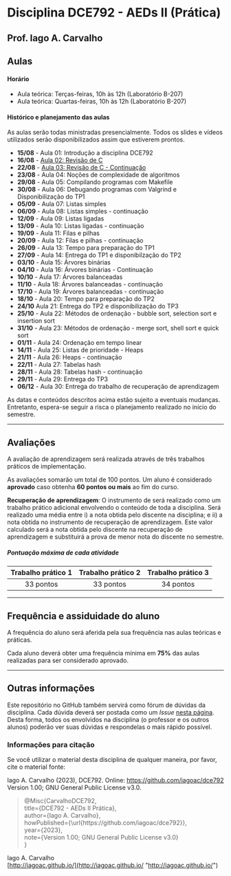 # Disciplina DCE792 - AEDs II (Prática)

## Prof. Iago A. Carvalho

## Aulas

#### Horário

  - Aula teórica: Terças-feiras, 10h às 12h (Laboratório B-207)
  - Aula teórica: Quartas-feiras, 10h às 12h (Laboratório B-207)
 
#### Histórico e planejamento das aulas

As aulas serão todas ministradas presencialmente. Todos os slides e vídeos utilizados serão disponibilizados assim que estiverem prontos.

  - **15/08** - Aula 01: Introdução a disciplina DCE792
  - **16/08** - [Aula 02: Revisão de C](https://github.com/iagoac/dce792/blob/main/slides/aula_02.pdf)
  - **22/08** - [Aula 03: Revisão de C - Continuação](https://github.com/iagoac/dce792/blob/main/slides/aula_03.pdf)
  - **23/08** - Aula 04: Noções de complexidade de algoritmos
  - **29/08** - Aula 05: Compilando programas com Makefile
  - **30/08** - Aula 06: Debugando programas com Valgrind e Disponibilização do TP1
  - **05/09** - Aula 07: Listas simples
  - **06/09** - Aula 08: Listas simples - continuação
  - **12/09** - Aula 09: Listas ligadas
  - **13/09** - Aula 10: Listas ligadas - continuação
  - **19/09** - Aula 11: Filas e pilhas
  - **20/09** - Aula 12: Filas e pilhas - continuação
  - **26/09** - Aula 13: Tempo para preparação do TP1
  - **27/09** - Aula 14: Entrega do TP1 e disponibilzação do TP2
  - **03/10** - Aula 15: Árvores binárias
  - **04/10** - Aula 16: Árvores binárias - Continuação
  - **10/10** - Aula 17: Árvores balanceadas
  - **11/10** - Aula 18: Árvores balanceadas - continuação
  - **17/10** - Aula 19: Árvores balanceadas - continuação
  - **18/10** - Aula 20: Tempo para preparação do TP2
  - **24/10**   Aula 21: Entrega do TP2 e disponibilização do TP3
  - **25/10** - Aula 22: Métodos de ordenação - bubble sort, selection sort e insertion sort
  - **31/10** - Aula 23: Métodos de ordenação - merge sort, shell sort e quick sort
  - **01/11** - Aula 24: Ordenação em tempo linear
  - **14/11** - Aula 25: Listas de prioridade - Heaps
  - **21/11** - Aula 26: Heaps - continuação
  - **22/11** - Aula 27: Tabelas hash
  - **28/11** - Aula 28: Tabelas hash - continuação
  - **29/11** - Aula 29: Entrega do TP3
  - **06/12** - Aula 30: Entrega do trabalho de recuperação de aprendizagem

As datas e conteúdos descritos acima estão sujeito a eventuais mudanças. 
Entretanto, espera-se seguir a risca o planejamento realizado no início do semestre.

---

## Avaliações

A avaliação de aprendizagem será realizada através de três trabalhos práticos de implementação.  

As avaliações somarão um total de 100 pontos. Um aluno é considerado **aprovado** caso obtenha **60 pontos ou mais** ao fim do curso.

**Recuperação de aprendizagem**: O instrumento de  será realizado como um trabalho prático adicional envolvendo o conteúdo de toda a disciplina. Será realizado uma média entre i) a nota obtida pelo discente na disciplina; e ii) a nota obtida no instrumento de recuperação de aprendizagem. Este valor calculado será a nota obtida pelo discente na recuperação de aprendizagem e substituirá a prova de menor nota do discente no semestre. 

##### Pontuação máxima de cada atividade
| Trabalho prático 1  | Trabalho prático 2  |  Trabalho prático 3  | 
| :------------: | :------------: | :------------: |
| 33 pontos  | 33 pontos  | 34 pontos  |

---

## Frequência e assiduidade do aluno

A frequência do aluno será aferida pela sua frequência nas aulas teóricas e práticas.

Cada aluno deverá obter uma frequência mínima em **75%** das aulas realizadas para ser considerado aprovado.

---

## Outras informações

Este repositório no GitHub também servirá como fórum de dúvidas da disciplina. Cada dúvida deverá ser postada como um *Issue* [nesta página](https://github.com/iagoac/dc792/issues). Desta forma, todos os envolvidos na disciplina (o professor e os outros alunos) poderão ver suas dúvidas e respondelas o mais rápido possível.

### Informações para citação

Se você utilizar o material desta disciplina de qualquer maneira, por favor, cite o material fonte:

Iago A. Carvalho (2023), DCE792. Online: https://github.com/iagoac/dce792 Version 1.00; GNU General Public License v3.0.


> @Misc{CarvalhoDCE792,  
title={DCE792 - AEDs II Prática},  
author={Iago A. Carvalho},   
howPublished={\url{https&#58;//github\.com/iagoac/dce792}},  
year={2023},  
note={Version 1.00; GNU General Public License v3.0}  
}


Iago A. Carvalho  
[http://iagoac.github.io/](http://iagoac.github.io/ "http://iagoac.github.io/")
